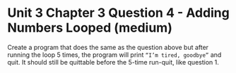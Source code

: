 # Unit 3 Chapter 3 Question 4 - Adding Numbers Looped (medium)

Create a program that does the same as the question above but after running the loop 5 times, the program will print `“I’m tired, goodbye”` and quit. It should still be quittable before the 5-time run-quit, like question 1.